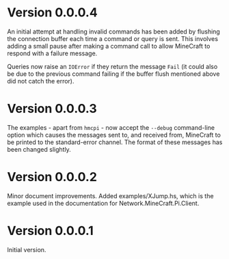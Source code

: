 Version 0.0.0.4
===============

An initial attempt at handling invalid commands has been added by
flushing the connection buffer each time a command or query is sent.
This involves adding a small pause after making a command call to
allow MineCraft to respond with a failure message.

Queries now raise an `IOError` if they return the message `Fail` (it
could also be due to the previous command failing if the buffer
flush mentioned above did not catch the error).

Version 0.0.0.3
===============

The examples - apart from `hmcpi` - now accept the `--debug` command-line
option which causes the messages sent to, and received from, MineCraft
to be printed to the standard-error channel. The format of these 
messages has been changed slightly.

Version 0.0.0.2
===============

Minor document improvements. Added examples/XJump.hs, which is the
example used in the documentation for Network.MineCraft.Pi.Client.

Version 0.0.0.1
===============

Initial version.
